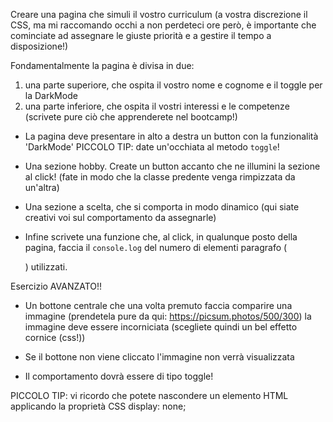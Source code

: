 Creare una pagina che simuli il vostro curriculum
(a vostra discrezione il CSS, ma mi raccomando occhi a non perdeteci ore però,
è importante che cominciate ad assegnare le giuste priorità e a gestire il tempo a disposizione!)

Fondamentalmente la pagina è divisa in due:

1. una parte superiore, che ospita il vostro nome e cognome e il toggle per la DarkMode
2. una parte inferiore, che ospita il vostri interessi e le competenze (scrivete pure ciò che apprenderete nel bootcamp!)

- La pagina deve presentare in alto a destra un button con la funzionalità 'DarkMode'
  PICCOLO TIP: date un'occhiata al metodo `toggle`!

- Una sezione hobby. Create un button accanto che ne illumini la sezione al click! (fate in modo che la classe predente venga rimpizzata da un'altra)

- Una sezione a scelta, che si comporta in modo dinamico (qui siate creativi voi sul comportamento da assegnarle)

- Infine scrivete una funzione che, al click, in qualunque posto della pagina, faccia il `console.log` del numero
  di elementi paragrafo (<p>) utilizzati.

Esercizio AVANZATO!!

- Un bottone centrale che una volta premuto faccia comparire una immagine (prendetela pure da qui: https://picsum.photos/500/300)
  la immagine deve essere incorniciata (scegliete quindi un bel effetto cornice (css!))

- Se il bottone non viene cliccato l'immagine non verrà visualizzata

- Il comportamento dovrà essere di tipo toggle!

PICCOLO TIP: vi ricordo che potete nascondere un elemento HTML applicando la proprietà CSS display: none;
